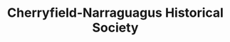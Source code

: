 ---
layout: repo
title: "Cherryfield-Narraguagus Historical Society"
id: 2594
permalink: repos/2594/
---